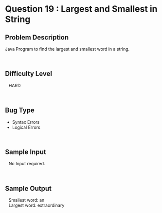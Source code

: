 # Question 19 : Largest and Smallest in String

## **Problem Description**
Java Program to find the largest and smallest word in a string.

<br>

## **Difficulty Level**
&nbsp;&nbsp; HARD

<br>

## **Bug Type**
- Syntax Errors 
- Logical Errors

<br>

## **Sample Input**
&nbsp;&nbsp; No Input required.

<br>

## **Sample Output**
&nbsp;&nbsp; Smallest word: an<br>
&nbsp;&nbsp; Largest word: extraordinary

